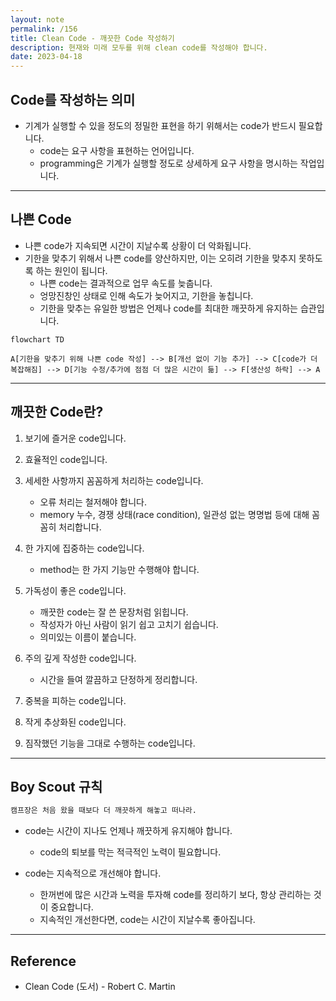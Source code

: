 ```yaml
---
layout: note
permalink: /156
title: Clean Code - 깨끗한 Code 작성하기
description: 현재와 미래 모두를 위해 clean code를 작성해야 합니다.
date: 2023-04-18
---
```



## Code를 작성하는 의미

- 기계가 실행할 수 있을 정도의 정밀한 표현을 하기 위해서는 code가 반드시 필요합니다.
    - code는 요구 사항을 표현하는 언어입니다.
    - programming은 기계가 실행할 정도로 상세하게 요구 사항을 명시하는 작업입니다.


---


## 나쁜 Code

- 나쁜 code가 지속되면 시간이 지날수록 상황이 더 악화됩니다.
- 기한을 맞추기 위해서 나쁜 code를 양산하지만, 이는 오히려 기한을 맞추지 못하도록 하는 원인이 됩니다.
    - 나쁜 code는 결과적으로 업무 속도를 늦춥니다.
    - 엉망진창인 상태로 인해 속도가 늦어지고, 기한을 놓칩니다.
    - 기한을 맞추는 유일한 방법은 언제나 code를 최대한 깨끗하게 유지하는 습관입니다.

```mermaid
flowchart TD

A[기한을 맞추기 위해 나쁜 code 작성] --> B[개선 없이 기능 추가] --> C[code가 더 복잡해짐] --> D[기능 수정/추가에 점점 더 많은 시간이 듦] --> F[생산성 하락] --> A
```


---


## 깨끗한 Code란?

1. 보기에 즐거운 code입니다.

2. 효율적인 code입니다.

3. 세세한 사항까지 꼼꼼하게 처리하는 code입니다.
    - 오류 처리는 철저해야 합니다.
    - memory 누수, 경쟁 상태(race condition), 일관성 없는 명명법 등에 대해 꼼꼼히 처리합니다.

4. 한 가지에 집중하는 code입니다.
    - method는 한 가지 기능만 수행해야 합니다.

5. 가독성이 좋은 code입니다.
    - 깨끗한 code는 잘 쓴 문장처럼 읽힙니다.
    - 작성자가 아닌 사람이 읽기 쉽고 고치기 쉽습니다.
    - 의미있는 이름이 붙습니다.

6. 주의 깊게 작성한 code입니다.
    - 시간을 들여 깔끔하고 단정하게 정리합니다.

7. 중복을 피하는 code입니다.

8. 작게 추상화된 code입니다.

9. 짐작했던 기능을 그대로 수행하는 code입니다.


---


## Boy Scout 규칙

```txt
캠프장은 처음 왔을 때보다 더 깨끗하게 해놓고 떠나라.
```

- code는 시간이 지나도 언제나 깨끗하게 유지해야 합니다.
    - code의 퇴보를 막는 적극적인 노력이 필요합니다.

- code는 지속적으로 개선해야 합니다.
    - 한꺼번에 많은 시간과 노력을 투자해 code를 정리하기 보다, 항상 관리하는 것이 중요합니다.
    - 지속적인 개선한다면, code는 시간이 지날수록 좋아집니다.


---


## Reference

- Clean Code (도서) - Robert C. Martin
